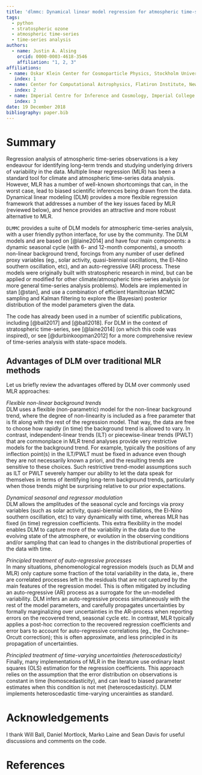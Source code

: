 ```yaml
---
title: 'dlmmc: Dynamical linear model regression for atmospheric time-series analysis'
tags:
  - python
  - stratospheric ozone
  - atmospheric time-series
  - time-series analysis
authors:
  - name: Justin A. Alsing
    orcid: 0000-0003-4618-3546
    affiliation: "1, 2, 3"
affiliations:
 - name: Oskar Klein Center for Cosmoparticle Physics, Stockholm University, Stockholm
   index: 1
 - name: Center for Computational Astrophysics, Flatiron Institute, New York
   index: 2
 - name: Imperial Centre for Inference and Cosmology, Imperial College London, London
   index: 3
date: 19 December 2018
bibliography: paper.bib
---
```


# Summary

Regression analysis of atmospheric time-series observations is a key endeavour for identifying long-term trends and studying underlying drivers of variability in the data. Multiple linear regression (MLR) has been a standard tool for climate and atmospheric time-series data analysis. However, MLR has a number of well-known shortcomings that can, in the worst case, lead to biased scientific inferences being drawn from the data. Dynamical linear modeling (DLM) provides a more flexible regression framework that addresses a number of the key issues faced by MLR (reviewed below), and hence provides an attractive and more robust alternative to MLR. 

``DLMMC`` provides a suite of DLM models for atmospheric time-series analysis, with a user friendly python interface, for use by the community. The DLM models and are based on [@laine2014] and have four main components: a dynamic seasonal cycle (with 6- and 12-month components), a smooth non-linear background trend, forcings from any number of user defined proxy variables (eg., solar activity, quasi-biennial oscillations, the El-Nino southern oscillation, etc), and an auto-regressive (AR) process. These models were originally built with stratospheric research in mind, but can be applied or modified for other climate/atmospheric time-series analysis (or more general time-series analysis problems). Models are implemented in stan [@stan], and use a combination of efficient Hamiltonian MCMC sampling and Kalman filtering to explore the (Bayesian) posterior distribution of the model parameters given the data.

The code has already been used in a number of scientific publications, including [@ball2017] and [@ball2018]. For DLM in the context of stratospheric time-series, see [@laine2014] (on which this code was inspired), or see [@durbinkoopman2012] for a more comprehensive review of time-series analysis with state-space models.

## Advantages of DLM over traditional MLR methods

Let us briefly review the advantages offered by DLM over commonly used MLR approaches:

*Flexible non-linear background trends*<br/>
DLM uses a flexible (non-parametric) model for the non-linear background trend, where the degree of non-linearity is included as a free parameter that is fit along with the rest of the regression model. That way, the data are free to choose how rapidly (in time) the background trend is allowed to vary. In contrast, independent-linear trends (ILT) or piecewise-linear trends (PWLT) that are commonplace in MLR trend analyses provide very restrictive models for the background trend. For example, typically the positions of any inflection point(s) in the ILT/PWLT must be fixed in advance even though they are not necessarily known a priori, and the resulting trends are sensitive to these choices. Such restrictive trend-model assumptions such as ILT or PWLT severely hamper our ability to let the data speak for themselves in terms of itentifying long-term background trends, particularly when those trends might be surprising relative to our prior expectations.

*Dynamical seasonal and regressor modulation*<br/>
DLM allows the amplitudes of the seasonal cycle and forcings via proxy variables (such as solar activity, quasi-biennial oscillations, the El-Nino southern oscillation, etc) to vary dynamically with time, whereas MLR has fixed (in time) regression coefficients. This extra flexibility in the model enables DLM to capture more of the variability in the data due to the evolving state of the atmosphere, or evolution in the observing conditions and/or sampling that can lead to changes in the distributional properties of the data with time.

*Principled treatment of auto-regressive processes*<br/>
In many situations, phenomenological regression models (such as DLM and MLR) only capture some fraction of the total variability in the data, ie., there are correlated processes left in the residuals that are not captured by the main features of the regression model. This is often mitigated by including an auto-regressive (AR) process as a surrogate for the un-modelled variability. DLM infers an auto-regressive process simultaneously with the rest of the model parameters, and carefully propagates uncertainties by formally marginalizing over uncertainties in the AR-process when reporting errors on the recovered trend, seasonal cycle etc. In contrast, MLR typically applies a post-hoc correction to the recovered regression coefficients and error bars to account for auto-regressive correlations (eg., the Cochrane–Orcutt correction); this is often approximate, and less principled in its propagation of uncertainties.

*Principled treatment of time-varying uncertainties (heteroscedasticity)*<br/>
Finally, many implementations of MLR in the literature use ordinary least squares (OLS) estimation for the regression coefficients. This approach relies on the assumption that the error distribution on observations is constant in time (homoscedasticity), and can lead to biased parameter estimates when this condition is not met (heteroscedasticity). DLM implements heteroscedastic time-varying uncerainties as standard.

# Acknowledgements

I thank Will Ball, Daniel Mortlock, Marko Laine and Sean Davis for useful discussions and comments on the code.

# References
